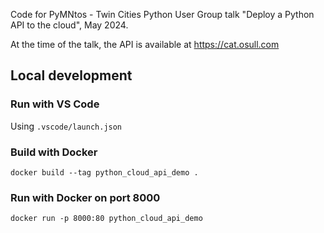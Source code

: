 Code for PyMNtos - Twin Cities Python User Group talk "Deploy a Python API to the cloud", May 2024.

At the time of the talk, the API is available at https://cat.osull.com

## Local development

### Run with VS Code

Using `.vscode/launch.json`

### Build with Docker

    docker build --tag python_cloud_api_demo .

### Run with Docker on port 8000

    docker run -p 8000:80 python_cloud_api_demo